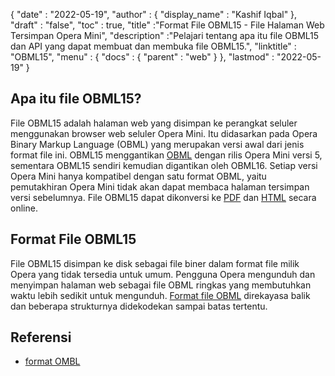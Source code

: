 {
  "date" : "2022-05-19",
  "author" : {
    "display_name" : "Kashif Iqbal"
},
  "draft" : "false",
  "toc" : true,
  "title" :"Format File OBML15 - File Halaman Web Tersimpan Opera Mini",
  "description" :"Pelajari tentang apa itu file OBML15 dan API yang dapat membuat dan membuka file OBML15.",
  "linktitle" : "OBML15",
  "menu" : {
    "docs" : {
      "parent" : "web"
}
},
  "lastmod" : "2022-05-19"
}

## Apa itu file OBML15?

File OBML15 adalah halaman web yang disimpan ke perangkat seluler menggunakan browser web seluler Opera Mini. Itu didasarkan pada Opera Binary Markup Language (OBML) yang merupakan versi awal dari jenis format file ini. OBML15 menggantikan [OBML](/id/web/obml/) dengan rilis Opera Mini versi 5, sementara OBML15 sendiri kemudian digantikan oleh OBML16. Setiap versi Opera Mini hanya kompatibel dengan satu format OBML, yaitu pemutakhiran Opera Mini tidak akan dapat membaca halaman tersimpan versi sebelumnya. File OBML15 dapat dikonversi ke [PDF](/id/pdf/) dan [HTML](/id/web/html/) secara online.

## Format File OBML15

File OBML15 disimpan ke disk sebagai file biner dalam format file milik Opera yang tidak tersedia untuk umum. Pengguna Opera mengunduh dan menyimpan halaman web sebagai file OBML ringkas yang membutuhkan waktu lebih sedikit untuk mengunduh. [Format file OBML](https://github.com/grawity/obml-parser/blob/master/obml.md) direkayasa balik dan beberapa strukturnya didekodekan sampai batas tertentu.

## Referensi

* [format OMBL](https://github.com/grawity/obml-parser/blob/master/obml.md)


